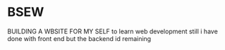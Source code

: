# BSEW
BUILDING A WBSITE FOR MY SELF 
to learn web development still i have done with front end but the backend id remaining
